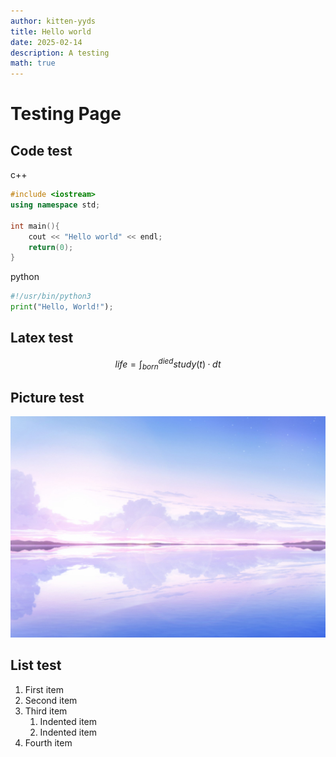 ```yaml
---
author: kitten-yyds
title: Hello world
date: 2025-02-14
description: A testing
math: true
---
```


# Testing Page
## Code test
c++
```C++
#include <iostream>
using namespace std;

int main(){
    cout << "Hello world" << endl;
    return(0);
}
```

python
```python
#!/usr/bin/python3
print("Hello, World!");
```



## Latex test
$$life=\int_{born}^{died} study(t)·dt$$

## Picture test
![蔚蓝档案最终章](background.jpg)

## List test
1. First item
2. Second item
3. Third item
   1. Indented item
   2. Indented item
4. Fourth item
